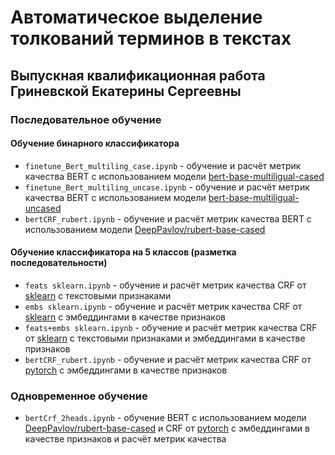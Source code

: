 # Автоматическое выделение толкований терминов в текстах
## Выпускная квалификационная работа Гриневской Екатерины Сергеевны

### Последовательное обучение
#### Обучение бинарного классификатора
- `finetune_Bert_multiling_case.ipynb` - обучение и расчёт метрик качества BERT c использованием модели [bert-base-multiligual-cased](https://huggingface.co/bert-base-multilingual-cased)
- `finetune_Bert_multiling_uncase.ipynb` - обучение и расчёт метрик качества BERT c использованием модели [bert-base-multiligual-uncased](https://huggingface.co/bert-base-multilingual-uncased)
- `bertCRF_rubert.ipynb` - обучение и расчёт метрик качества BERT c использованием модели [DeepPavlov/rubert-base-cased](https://huggingface.co/DeepPavlov/rubert-base-cased)
#### Обучение классификатора на 5 классов (разметка последовательности)
- `feats sklearn.ipynb` - обучение и расчёт метрик качества CRF от [sklearn](https://scikit-learn.org/) с текстовыми признаками
- `embs sklearn.ipynb` - обучение и расчёт метрик качества CRF от [sklearn](https://scikit-learn.org/) с эмбеддингами в качестве признаков
- `feats+embs sklearn.ipynb` - обучение и расчёт метрик качества CRF от [sklearn](https://scikit-learn.org/) с текстовыми признаками и эмбеддингами в качестве признаков
- `bertCRF_rubert.ipynb` - обучение и расчёт метрик качества CRF от [pytorch](https://pytorch-crf.readthedocs.io/en/stable/) с эмбеддингами в качестве признаков

### Одновременное обучение

- `bertCrf_2heads.ipynb` - обучение BERT c использованием модели [DeepPavlov/rubert-base-cased](https://huggingface.co/DeepPavlov/rubert-base-cased) и CRF от [pytorch](https://pytorch-crf.readthedocs.io/en/stable/) с эмбеддингами в качестве признаков и расчёт метрик качества

